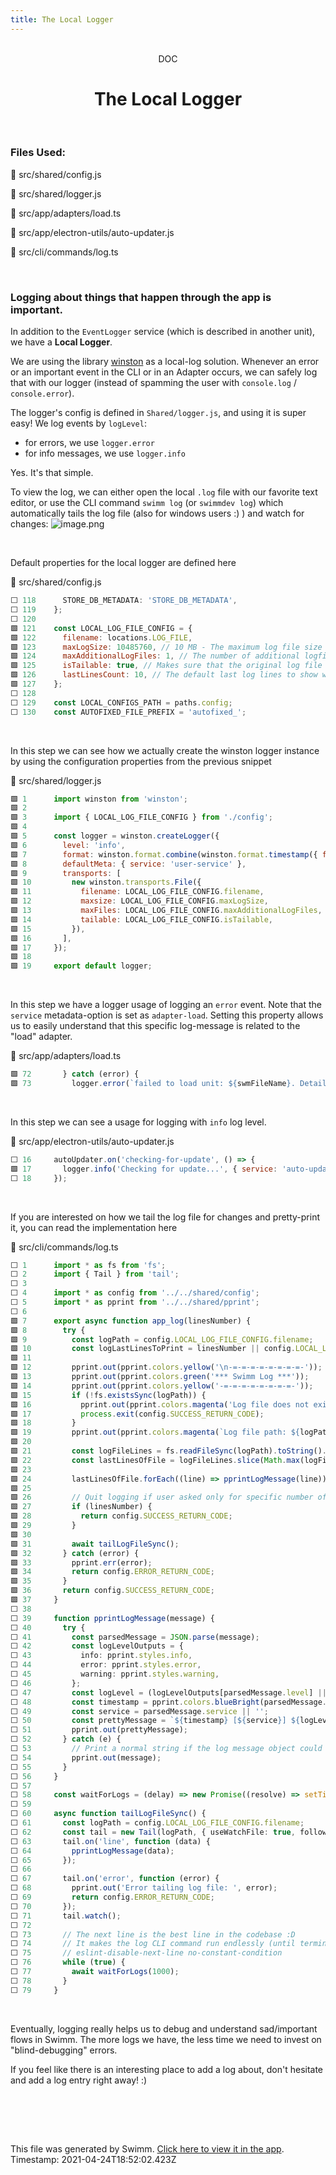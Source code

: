 ```yaml
---
title: The Local Logger
---
```


<div align="center">    <br/>    <div>DOC</div>    <h1>The Local Logger</h1>    <br/>  </div>

### Files Used:
📄 src/shared/config.js

📄 src/shared/logger.js

📄 src/app/adapters/load.ts

📄 src/app/electron-utils/auto-updater.js

📄 src/cli/commands/log.ts


<br/>

### Logging about things that happen through the app is important.

In addition to the `EventLogger` service (which is described in another unit),
we have a **Local Logger**.

We are using the library [winston](https://github.com/winstonjs/winston) as a local-log solution. Whenever an error or an important event in the CLI or in an Adapter occurs, we can safely log that with our logger (instead of spamming the user with `console.log` / `console.error`).

The logger's config is defined in `Shared/logger.js`, and using it is super easy! 
We log events by `logLevel`:
- for errors, we use `logger.error`
- for info messages, we use `logger.info`

Yes. It's that simple.

To view the log, we can either open the local `.log` file with our favorite text editor, or use the CLI command `swimm log` (or `swimmdev log`) which automatically tails the log file (also for windows users :) ) and watch for changes:
![image.png](https://firebasestorage.googleapis.com/v0/b/swimmio-content/o/repositories%2FveezvxCuzpPrRLLXWD2E%2Fimg%2Fca282700-0416-4dbc-b2fe-faf804f7e67f.png?alt=media&token=4b7c5554-9042-4816-a681-2eb73786a321)


<br/>

Default properties for the local logger are defined here

<div>    📄 src/shared/config.js  </div>

```js
⬜ 118      STORE_DB_METADATA: 'STORE_DB_METADATA',
⬜ 119    };
⬜ 120    
🟩 121    const LOCAL_LOG_FILE_CONFIG = {
🟩 122      filename: locations.LOG_FILE,
🟩 123      maxLogSize: 10485760, // 10 MB - The maximum log file size in bytes
🟩 124      maxAdditionalLogFiles: 1, // The number of additional logfiles to create when log-rotating
🟩 125      isTailable: true, // Makes sure that the original log file will always get the latest logs
🟩 126      lastLinesCount: 10, // The default last log lines to show with swimmlog before tailing the file
🟩 127    };
⬜ 128    
⬜ 129    const LOCAL_CONFIGS_PATH = paths.config;
⬜ 130    const AUTOFIXED_FILE_PREFIX = 'autofixed_';
```
<br/>

In this step we can see how we actually create the winston logger instance by using the configuration properties from the previous snippet

<div>    📄 src/shared/logger.js  </div>

```js
🟩 1      import winston from 'winston';
🟩 2      
🟩 3      import { LOCAL_LOG_FILE_CONFIG } from './config';
🟩 4      
🟩 5      const logger = winston.createLogger({
🟩 6        level: 'info',
🟩 7        format: winston.format.combine(winston.format.timestamp({ format: 'DD-MM-YYYY HH:mm:ss' }), winston.format.json()),
🟩 8        defaultMeta: { service: 'user-service' },
🟩 9        transports: [
🟩 10         new winston.transports.File({
🟩 11           filename: LOCAL_LOG_FILE_CONFIG.filename,
🟩 12           maxsize: LOCAL_LOG_FILE_CONFIG.maxLogSize,
🟩 13           maxFiles: LOCAL_LOG_FILE_CONFIG.maxAdditionalLogFiles,
🟩 14           tailable: LOCAL_LOG_FILE_CONFIG.isTailable,
🟩 15         }),
🟩 16       ],
🟩 17     });
🟩 18     
🟩 19     export default logger;
```
<br/>

In this step we have a logger usage of logging an `error` event.
Note that the `service` metadata-option is set as `adapter-load`. Setting this property allows us to easily understand that this specific log-message is related to the "load" adapter.

<div>    📄 src/app/adapters/load.ts  </div>

```ts
🟩 72       } catch (error) {
🟩 73         logger.error(`failed to load unit: ${swmFileName}. Details: ${error.toString()}`, { service: 'adapter-load' });
```
<br/>

In this step we can see a usage for logging with `info` log level.

<div>    📄 src/app/electron-utils/auto-updater.js  </div>

```js
⬜ 16     autoUpdater.on('checking-for-update', () => {
🟩 17       logger.info('Checking for update...', { service: 'auto-updater' });
⬜ 18     });
```
<br/>

If you are interested on how we tail the log file for changes and pretty-print it, you can read the implementation here

<div>    📄 src/cli/commands/log.ts  </div>

```ts
⬜ 1      import * as fs from 'fs';
⬜ 2      import { Tail } from 'tail';
⬜ 3      
⬜ 4      import * as config from '../../shared/config';
⬜ 5      import * as pprint from '../../shared/pprint';
⬜ 6      
🟩 7      export async function app_log(linesNumber) {
🟩 8        try {
🟩 9          const logPath = config.LOCAL_LOG_FILE_CONFIG.filename;
🟩 10         const logLastLinesToPrint = linesNumber || config.LOCAL_LOG_FILE_CONFIG.lastLinesCount;
🟩 11     
🟩 12         pprint.out(pprint.colors.yellow('\n-=-=-=-=-=-=-=-=-'));
🟩 13         pprint.out(pprint.colors.green('*** Swimm Log ***'));
🟩 14         pprint.out(pprint.colors.yellow('-=-=-=-=-=-=-=-=-'));
🟩 15         if (!fs.existsSync(logPath)) {
🟩 16           pprint.out(pprint.colors.magenta('Log file does not exist. Run `swimm start` to start the app and create the log file before using `swimm log`'));
🟩 17           process.exit(config.SUCCESS_RETURN_CODE);
🟩 18         }
🟩 19         pprint.out(pprint.colors.magenta(`Log file path: ${logPath}\n`));
🟩 20     
🟩 21         const logFileLines = fs.readFileSync(logPath).toString().trimEnd().split('\n');
🟩 22         const lastLinesOfFile = logFileLines.slice(Math.max(logFileLines.length - logLastLinesToPrint, 0));
🟩 23     
🟩 24         lastLinesOfFile.forEach((line) => pprintLogMessage(line));
🟩 25     
🟩 26         // Quit logging if user asked only for specific number of lines
🟩 27         if (linesNumber) {
🟩 28           return config.SUCCESS_RETURN_CODE;
🟩 29         }
🟩 30     
🟩 31         await tailLogFileSync();
🟩 32       } catch (error) {
🟩 33         pprint.err(error);
🟩 34         return config.ERROR_RETURN_CODE;
🟩 35       }
🟩 36       return config.SUCCESS_RETURN_CODE;
🟩 37     }
⬜ 38     
⬜ 39     function pprintLogMessage(message) {
⬜ 40       try {
⬜ 41         const parsedMessage = JSON.parse(message);
⬜ 42         const logLevelOutputs = {
⬜ 43           info: pprint.styles.info,
⬜ 44           error: pprint.styles.error,
⬜ 45           warning: pprint.styles.warning,
⬜ 46         };
⬜ 47         const logLevel = (logLevelOutputs[parsedMessage.level] || logLevelOutputs.info)('');
⬜ 48         const timestamp = pprint.colors.blueBright(parsedMessage.timestamp || '');
⬜ 49         const service = parsedMessage.service || '';
⬜ 50         const prettyMessage = `${timestamp} [${service}] ${logLevel}${parsedMessage.message}`.trimEnd();
⬜ 51         pprint.out(prettyMessage);
⬜ 52       } catch (e) {
⬜ 53         // Print a normal string if the log message object could not be parsed for some reason
⬜ 54         pprint.out(message);
⬜ 55       }
⬜ 56     }
⬜ 57     
⬜ 58     const waitForLogs = (delay) => new Promise((resolve) => setTimeout(resolve, delay));
⬜ 59     
⬜ 60     async function tailLogFileSync() {
⬜ 61       const logPath = config.LOCAL_LOG_FILE_CONFIG.filename;
⬜ 62       const tail = new Tail(logPath, { useWatchFile: true, follow: true });
⬜ 63       tail.on('line', function (data) {
⬜ 64         pprintLogMessage(data);
⬜ 65       });
⬜ 66     
⬜ 67       tail.on('error', function (error) {
⬜ 68         pprint.out('Error tailing log file: ', error);
⬜ 69         return config.ERROR_RETURN_CODE;
⬜ 70       });
⬜ 71       tail.watch();
⬜ 72     
⬜ 73       // The next line is the best line in the codebase :D
⬜ 74       // It makes the log CLI command run endlessly (until terminated by user)
⬜ 75       // eslint-disable-next-line no-constant-condition
⬜ 76       while (true) {
⬜ 77         await waitForLogs(1000);
⬜ 78       }
⬜ 79     }
```
<br/>

Eventually, logging really helps us to debug and understand sad/important flows in Swimm.
The more logs we have, the less time we need to invest on "blind-debugging" errors.

If you feel like there is an interesting place to add a log about, don't hesitate and add a log entry right away! :) 

<br/>

<br/><br/>

This file was generated by Swimm. [Click here to view it in the app](https://swimm.io/link?l=c3dpbW0lM0ElMkYlMkZyZXBvcyUyRnZlZXp2eEN1enBQclJMTFhXRDJFJTJGZG9jcyUyRnp6VlNlQ2xsd201N2tLOWJHU3dn). Timestamp: 2021-04-24T18:52:02.423Z
